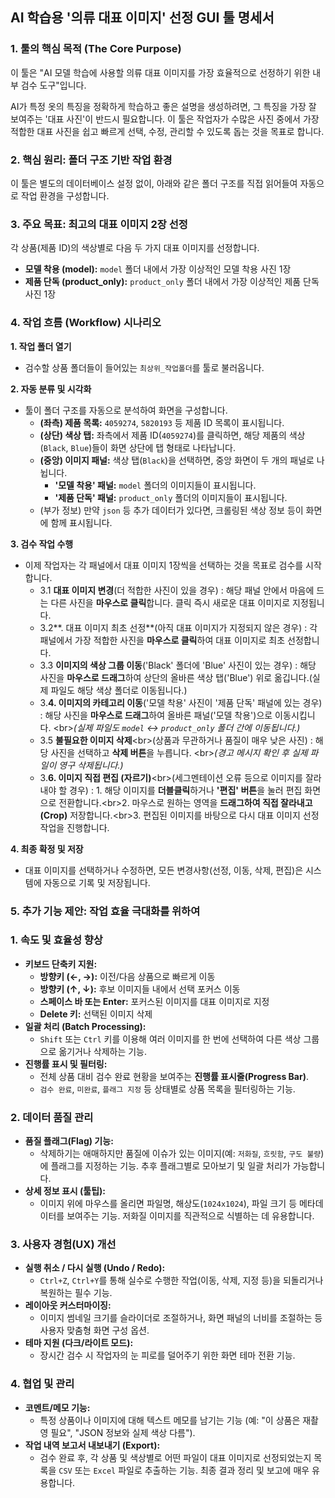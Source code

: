 ## **AI 학습용 '의류 대표 이미지' 선정 GUI 툴 명세서**

### **1. 툴의 핵심 목적 (The Core Purpose)**

이 툴은 "AI 모델 학습에 사용할 의류 대표 이미지를 가장 효율적으로 선정하기 위한 내부 검수 도구"입니다.

AI가 특정 옷의 특징을 정확하게 학습하고 좋은 설명을 생성하려면, 그 특징을 가장 잘 보여주는 '대표 사진'이 반드시 필요합니다. 이 툴은 작업자가 수많은 사진 중에서 가장 적합한 대표 사진을 쉽고 빠르게 선택, 수정, 관리할 수 있도록 돕는 것을 목표로 합니다.

### **2. 핵심 원리: 폴더 구조 기반 작업 환경**

이 툴은 별도의 데이터베이스 설정 없이, 아래와 같은 폴더 구조를 직접 읽어들여 자동으로 작업 환경을 구성합니다.


### **3. 주요 목표: 최고의 대표 이미지 2장 선정**

각 상품(제품 ID)의 색상별로 다음 두 가지 대표 이미지를 선정합니다.

- **모델 착용 (model):** `model` 폴더 내에서 가장 이상적인 모델 착용 사진 1장
- **제품 단독 (product_only):** `product_only` 폴더 내에서 가장 이상적인 제품 단독 사진 1장

### **4. 작업 흐름 (Workflow) 시나리오**

**1. 작업 폴더 열기**

- 검수할 상품 폴더들이 들어있는 `최상위_작업폴더`를 툴로 불러옵니다.

**2. 자동 분류 및 시각화**

- 툴이 폴더 구조를 자동으로 분석하여 화면을 구성합니다.
    - **(좌측) 제품 목록:** `4059274`, `5820193` 등 제품 ID 목록이 표시됩니다.
    - **(상단) 색상 탭:** 좌측에서 제품 ID(`4059274`)를 클릭하면, 해당 제품의 색상(`Black`, `Blue`)들이 화면 상단에 탭 형태로 나타납니다.
    - **(중앙) 이미지 패널:** 색상 탭(`Black`)을 선택하면, 중앙 화면이 두 개의 패널로 나뉩니다.
        - **'모델 착용' 패널:** `model` 폴더의 이미지들이 표시됩니다.
        - **'제품 단독' 패널:** `product_only` 폴더의 이미지들이 표시됩니다.
    - (부가 정보) 만약 `json` 등 추가 데이터가 있다면, 크롤링된 색상 정보 등이 화면에 함께 표시됩니다.

**3. 검수 작업 수행**

- 이제 작업자는 각 패널에서 대표 이미지 1장씩을 선택하는 것을 목표로 검수를 시작합니다.
    - 3.1 **대표 이미지 변경**(더 적합한 사진이 있을 경우) : 해당 패널 안에서 마음에 드는 다른 사진을 **마우스로 클릭**합니다. 클릭 즉시 새로운 대표 이미지로 지정됩니다.
    - 3.2**. 대표 이미지 최초 선정**(아직 대표 이미지가 지정되지 않은 경우) : 각 패널에서 가장 적합한 사진을 **마우스로 클릭**하여 대표 이미지로 최초 선정합니다.
    - 3.3 **이미지의 색상 그룹 이동**('Black' 폴더에 'Blue' 사진이 있는 경우) : 해당 사진을 **마우스로 드래그**하여 상단의 올바른 색상 탭('Blue') 위로 옮깁니다.(실제 파일도 해당 색상 폴더로 이동됩니다.)
    - 3.**4. 이미지의 카테고리 이동**('모델 착용' 사진이 '제품 단독' 패널에 있는 경우) : 해당 사진을 **마우스로 드래그**하여 올바른 패널('모델 착용')으로 이동시킵니다. &lt;br>*(실제 파일도 `model` ↔ `product_only` 폴더 간에 이동됩니다.)*
    - 3.5 **불필요한 이미지 삭제**&lt;br>(상품과 무관하거나 품질이 매우 낮은 사진) : 해당 사진을 선택하고 **삭제 버튼**을 누릅니다. &lt;br>*(경고 메시지 확인 후 실제 파일이 영구 삭제됩니다.)*
    - 3.**6. 이미지 직접 편집 (자르기)**&lt;br>(세그멘테이션 오류 등으로 이미지를 잘라내야 할 경우) : 1. 해당 이미지를 **더블클릭**하거나 **'편집' 버튼**을 눌러 편집 화면으로 전환합니다.&lt;br>2. 마우스로 원하는 영역을 **드래그하여 직접 잘라내고(Crop)** 저장합니다.&lt;br>3. 편집된 이미지를 바탕으로 다시 대표 이미지 선정 작업을 진행합니다.
    

**4. 최종 확정 및 저장**

- 대표 이미지를 선택하거나 수정하면, 모든 변경사항(선정, 이동, 삭제, 편집)은 시스템에 자동으로 기록 및 저장됩니다.

### **5. 추가 기능 제안: 작업 효율 극대화를 위하여**

### **1. 속도 및 효율성 향상**

- **키보드 단축키 지원:**
    - **방향키 (←, →):** 이전/다음 상품으로 빠르게 이동
    - **방향키 (↑, ↓):** 후보 이미지들 내에서 선택 포커스 이동
    - **스페이스 바 또는 Enter:** 포커스된 이미지를 대표 이미지로 지정
    - **Delete 키:** 선택된 이미지 삭제
- **일괄 처리 (Batch Processing):**
    - `Shift` 또는 `Ctrl` 키를 이용해 여러 이미지를 한 번에 선택하여 다른 색상 그룹으로 옮기거나 삭제하는 기능.
- **진행률 표시 및 필터링:**
    - 전체 상품 대비 검수 완료 현황을 보여주는 **진행률 표시줄(Progress Bar)**.
    - `검수 완료`, `미완료`, `플래그 지정` 등 상태별로 상품 목록을 필터링하는 기능.

### **2. 데이터 품질 관리**

- **품질 플래그(Flag) 기능:**
    - 삭제하기는 애매하지만 품질에 이슈가 있는 이미지(예: `저화질`, `흐릿함`, `구도 불량`)에 플래그를 지정하는 기능. 추후 플래그별로 모아보기 및 일괄 처리가 가능합니다.
- **상세 정보 표시 (툴팁):**
    - 이미지 위에 마우스를 올리면 파일명, 해상도(`1024x1024`), 파일 크기 등 메타데이터를 보여주는 기능. 저화질 이미지를 직관적으로 식별하는 데 유용합니다.

### **3. 사용자 경험(UX) 개선**

- **실행 취소 / 다시 실행 (Undo / Redo):**
    - `Ctrl+Z`, `Ctrl+Y`를 통해 실수로 수행한 작업(이동, 삭제, 지정 등)을 되돌리거나 복원하는 필수 기능.
- **레이아웃 커스터마이징:**
    - 이미지 썸네일 크기를 슬라이더로 조절하거나, 화면 패널의 너비를 조절하는 등 사용자 맞춤형 화면 구성 옵션.
- **테마 지원 (다크/라이트 모드):**
    - 장시간 검수 시 작업자의 눈 피로를 덜어주기 위한 화면 테마 전환 기능.

### **4. 협업 및 관리**

- **코멘트/메모 기능:**
    - 특정 상품이나 이미지에 대해 텍스트 메모를 남기는 기능 (예: "이 상품은 재촬영 필요", "JSON 정보와 실제 색상 다름").
- **작업 내역 보고서 내보내기 (Export):**
    - 검수 완료 후, 각 상품 및 색상별로 어떤 파일이 대표 이미지로 선정되었는지 목록을 `CSV` 또는 `Excel` 파일로 추출하는 기능. 최종 결과 정리 및 보고에 매우 유용합니다.